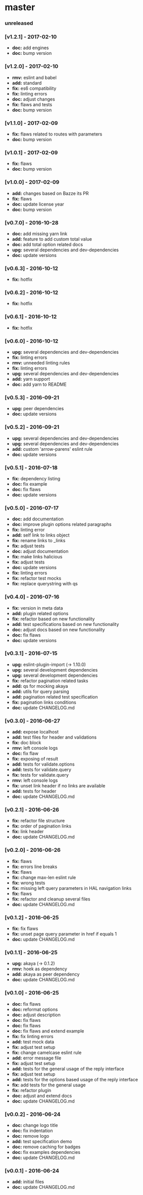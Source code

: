 # master

### unreleased

### [v1.2.1] - 2017-02-10
- **doc:** add engines
- **doc:** bump version

### [v1.2.0] - 2017-02-10
- **rmv:** eslint and babel
- **add:** standard
- **fix:** es6 compatibility
- **fix:** linting errors
- **doc:** adjust changes
- **fix:** flaws and tests
- **doc:** bump version

### [v1.1.0] - 2017-02-09
- **fix:** flaws related to routes with parameters
- **doc:** bump version

### [v1.0.1] - 2017-02-09
- **fix:** flaws
- **doc:** bump version

### [v1.0.0] - 2017-02-09
- **add:** changes based on Bazze its PR
- **fix:** flaws
- **doc:** update license year
- **doc:** bump version

### [v0.7.0] - 2016-10-28
- **doc:** add missing yarn link
- **add:** feature to add custom total value
- **doc:** add total option related docs
- **upg:** several dependencies and dev-dependencies
- **doc:** update versions

### [v0.6.3] - 2016-10-12
- **fix:** hotfix

### [v0.6.2] - 2016-10-12
- **fix:** hotfix

### [v0.6.1] - 2016-10-12
- **fix:** hotfix

### [v0.6.0] - 2016-10-12
- **upg:** several dependencies and dev-dependencies
- **fix:** linting errors
- **rmv:** unneeded linting rules
- **fix:** linting errors
- **upg:** several dependencies and dev-dependencies
- **add:** yarn support
- **doc:** add yarn to README

### [v0.5.3] - 2016-09-21
- **upg:** peer dependencies
- **doc:** update versions

### [v0.5.2] - 2016-09-21
- **upg:** several dependencies and dev-dependencies
- **upg:** several dependencies and dev-dependencies
- **add:** custom 'arrow-parens' eslint rule
- **doc:** update versions

### [v0.5.1] - 2016-07-18
- **fix:** dependency listing
- **doc:** fix example
- **doc:** fix flaws
- **doc:** update versions

### [v0.5.0] - 2016-07-17
- **doc:** add documentation
- **doc:** improve plugin options related paragraphs
- **fix:** linting error
- **add:** self link to links object
- **fix:** rename links to _links
- **fix:** adjust tests
- **doc:** adjust documentation
- **fix:** make links halicious
- **fix:** adjust tests
- **doc:** update versions
- **fix:** linting errors
- **fix:** refactor test mocks
- **fix:** replace querystring with qs

### [v0.4.0] - 2016-07-16
- **fix:** version in meta data
- **add:** plugin related options
- **fix:** refactor based on new functionality
- **add:** test specifications based on new functionality
- **doc:** adjust docs based on new functionality
- **doc:** fix flaws
- **doc:** update versions

### [v0.3.1] - 2016-07-15
- **upg:** eslint-plugin-import (-> 1.10.0)
- **upg:** several development dependencies
- **upg:** several development dependencies
- **fix:** refactor pagination related tasks
- **add:** qs for mocking akaya
- **add:** utils for query parsing
- **add:** pagination related test specification
- **fix:** pagination links conditions
- **doc:** update CHANGELOG.md

### [v0.3.0] - 2016-06-27
- **add:** expose localhost
- **add:** test files for header and validations
- **fix:** doc block
- **rmv:** left console logs
- **doc:** fix flaw
- **fix:** exposing of result
- **add:** tests for validate.options
- **add:** tests for validate.query
- **fix:** tests for validate.query
- **rmv:** left console logs
- **fix:** unset link header if no links are available
- **add:** tests for header
- **doc:** update CHANGELOG.md

### [v0.2.1] - 2016-06-26
- **fix:** refactor file structure
- **fix:** order of pagination links
- **fix:** link header
- **doc:** update CHANGELOG.md

### [v0.2.0] - 2016-06-26
- **fix:** flaws
- **fix:** errors line breaks
- **fix:** flaws
- **fix:** change max-len eslint rule
- **fix:** wrong tests
- **fix:** missing left query parameters in HAL navigation links
- **fix:** flaws
- **fix:** refactor and cleanup several files
- **doc:** update CHANGELOG.md

### [v0.1.2] - 2016-06-25
- **fix:** fix flaws
- **fix:** unset page query parameter in href if equals 1
- **doc:** update CHANGELOG.md

### [v0.1.1] - 2016-06-25
- **upg:** akaya (-> 0.1.2)
- **rmv:** hoek as dependency
- **add:** akaya as peer dependency
- **doc:** update CHANGELOG.md

### [v0.1.0] - 2016-06-25
- **doc:** fix flaws
- **doc:** reformat options
- **doc:** adjust description
- **doc:** fix flaws
- **doc:** fix flaws
- **doc:** fix flaws and extend example
- **fix:** fix linting errors
- **add:** test mock data
- **fix:** adjust test setup
- **fix:** change camelcase eslint rule
- **add:** error message file
- **fix:** adjust test setup
- **add:** tests for the general usage of the reply interface
- **fix:** adjust test setup
- **add:** tests for the options based usage of the reply interface
- **fix:** add tests for the general usage
- **fix:** refactor plugin
- **doc:** adjust and extend docs
- **doc:** update CHANGELOG.md

### [v0.0.2] - 2016-06-24
- **doc:** change logo title
- **doc:** fix indentation
- **doc:** remove logo
- **add:** test specification demo
- **doc:** remove caching for badges
- **doc:** fix examples dependencies
- **doc:** update CHANGELOG.md

### [v0.0.1] - 2016-06-24
- **add:** initial files
- **doc:** update CHANGELOG.md
